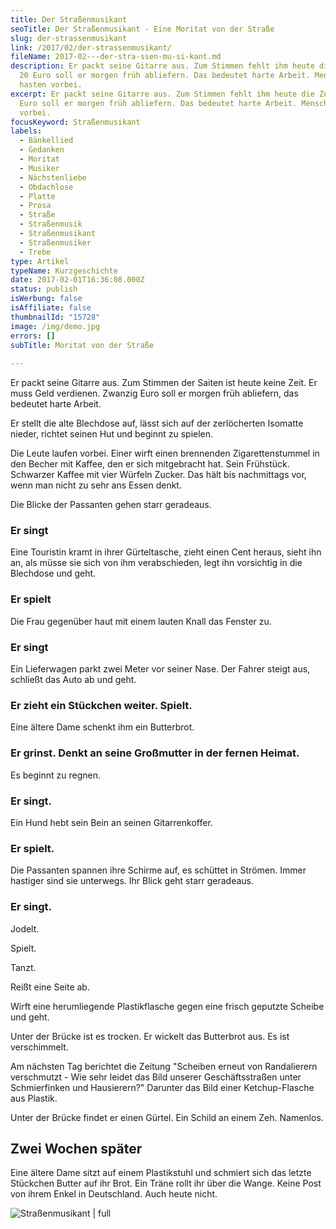 ```yaml
---
title: Der Stra­ßen­mu­si­kant
seoTitle: Der Straßenmusikant - Eine Moritat von der Straße
slug: der-strassenmusikant
link: /2017/02/der-strassenmusikant/
fileName: 2017-02---der-stra-ssen-mu-si-kant.md
description: Er packt seine Gitarre aus. Zum Stimmen fehlt ihm heute die Zeit.
  20 Euro soll er morgen früh abliefern. Das bedeutet harte Arbeit. Menschen
  hasten vorbei.
excerpt: Er packt seine Gitarre aus. Zum Stimmen fehlt ihm heute die Zeit. 20
  Euro soll er morgen früh abliefern. Das bedeutet harte Arbeit. Menschen hasten
  vorbei.
focusKeyword: Straßenmusikant
labels:
  - Bänkellied
  - Gedanken
  - Moritat
  - Musiker
  - Nächstenliebe
  - Obdachlose
  - Platte
  - Prosa
  - Straße
  - Straßenmusik
  - Straßenmusikant
  - Straßenmusiker
  - Trebe
type: Artikel
typeName: Kurzgeschichte
date: 2017-02-01T16:36:08.000Z
status: publish
isWerbung: false
isAffiliate: false
thumbnailId: "15728"
image: /img/demo.jpg
errors: []
subTitle: Moritat von der Straße
  
---
```


Er packt seine Gitarre aus. Zum Stimmen der Saiten ist heute keine Zeit. Er muss
Geld verdienen. Zwanzig Euro soll er morgen früh abliefern, das bedeutet harte
Arbeit.

Er stellt die alte Blechdose auf, lässt sich auf der zerlöcherten Isomatte
nieder, richtet seinen Hut und beginnt zu spielen.

Die Leute laufen vorbei. Einer wirft einen brennenden Zigarettenstummel in den
Becher mit Kaffee, den er sich mitgebracht hat. Sein Frühstück. Schwarzer Kaffee
mit vier Würfeln Zucker. Das hält bis nachmittags vor, wenn man nicht zu sehr
ans Essen denkt.

Die Blicke der Passanten gehen starr geradeaus.

### Er singt

Eine Touristin kramt in ihrer Gürteltasche, zieht einen Cent heraus, sieht ihn
an, als müsse sie sich von ihm verabschieden, legt ihn vorsichtig in die
Blechdose und geht.

### Er spielt

Die Frau gegenüber haut mit einem lauten Knall das Fenster zu.

### Er singt

Ein Lieferwagen parkt zwei Meter vor seiner Nase. Der Fahrer steigt aus,
schließt das Auto ab und geht.

### Er zieht ein Stückchen weiter. Spielt.

Eine ältere Dame schenkt ihm ein Butterbrot.

### Er grinst. Denkt an seine Großmutter in der fernen Heimat.

Es beginnt zu regnen.

### Er singt.

Ein Hund hebt sein Bein an seinen Gitarrenkoffer.

### Er spielt.

Die Passanten spannen ihre Schirme auf, es schüttet in Strömen. Immer hastiger
sind sie unterwegs. Ihr Blick geht starr geradeaus.

### Er singt.

Jodelt.

Spielt.

Tanzt.

Reißt eine Seite ab.

Wirft eine herumliegende Plastikflasche gegen eine frisch geputzte Scheibe und
geht.

Unter der Brücke ist es trocken. Er wickelt das Butterbrot aus. Es ist
verschimmelt.

Am nächsten Tag berichtet die Zeitung "Scheiben erneut von Randalierern
verschmutzt - Wie sehr leidet das Bild unserer Geschäftsstraßen unter
Schmierfinken und Hausierern?" Darunter das Bild einer Ketchup-Flasche aus
Plastik.

Unter der Brücke findet er einen Gürtel. Ein Schild an einem Zeh. Namenlos.

## Zwei Wochen später

Eine ältere Dame sitzt auf einem Plastikstuhl und schmiert sich das letzte
Stückchen Butter auf ihr Brot. Ein Träne rollt ihr über die Wange. Keine Post
von ihrem Enkel in Deutschland. Auch heute nicht.

![Straßenmusikant | full](http://cardamonchai.com/wp-content/uploads/2017/02/32061383186_8fc5b8b791_z.jpg)

  
